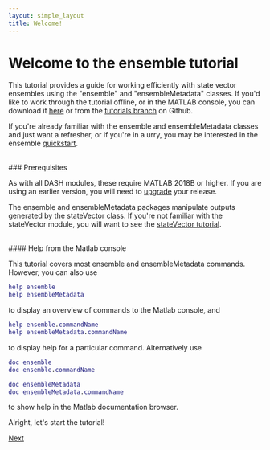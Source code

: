 ```yaml
---
layout: simple_layout
title: Welcome!
---
```


# Welcome to the ensemble tutorial

This tutorial provides a guide for working efficiently with state vector ensembles using the "ensemble" and "ensembleMetadata" classes. If you'd like to work through the tutorial offline, or in the MATLAB console, you can download it <a href="ensemble-tutorial.zip" download>here</a> or from the [tutorials branch](https://github.com/JonKing93/DASH/tree/Tutorials) on Github.

If you're already familiar with the ensemble and ensembleMetadata classes and just want a refresher, or if you're in a urry, you may be interested in the ensemble [quickstart](quickstart).

<br>
### Prerequisites

As with all DASH modules, these require MATLAB 2018B or higher. If you are using an earlier version, you will need to [upgrade](https://www.mathworks.com/help/install/ug/upgrade-matlab-release.html) your release.

The ensemble and ensembleMetadata packages manipulate outputs generated by the stateVector class. If you're not familiar with the stateVector module, you will want to see the [stateVector tutorial](../stateVector/welcome).

<br>
#### Help from the Matlab console

This tutorial covers most ensemble and ensembleMetadata commands. However, you can also use
```matlab
help ensemble
help ensembleMetadata
```
to display an overview of commands to the Matlab console, and
```matlab
help ensemble.commandName
help ensembleMetadata.commandName
```
to display help for a particular command. Alternatively use
```matlab
doc ensemble
doc ensemble.commandName

doc ensembleMetadata
doc ensembleMetadata.commandName
```
to show help in the Matlab documentation browser.

Alright, let's start the tutorial!

[Next](meta-object)
